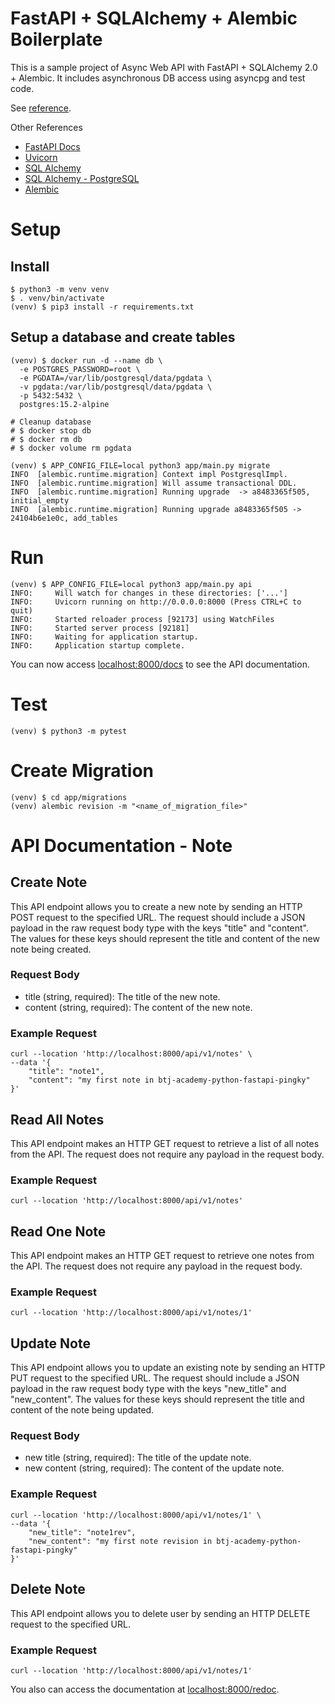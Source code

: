 # FastAPI + SQLAlchemy + Alembic Boilerplate

This is a sample project of Async Web API with FastAPI + SQLAlchemy 2.0 + Alembic.
It includes asynchronous DB access using asyncpg and test code.

See [reference](https://github.com/rhoboro/async-fastapi-sqlalchemy/tree/main).

Other References
- [FastAPI Docs](https://fastapi.tiangolo.com/)
- [Uvicorn](https://www.uvicorn.org/)
- [SQL Alchemy](https://docs.sqlalchemy.org/en/20/orm/index.html)
- [SQL Alchemy - PostgreSQL](https://docs.sqlalchemy.org/en/20/dialects/postgresql.html)
- [Alembic](https://alembic.sqlalchemy.org/en/latest/tutorial.html)

# Setup

## Install

```shell
$ python3 -m venv venv
$ . venv/bin/activate
(venv) $ pip3 install -r requirements.txt
```

## Setup a database and create tables

```shell
(venv) $ docker run -d --name db \
  -e POSTGRES_PASSWORD=root \
  -e PGDATA=/var/lib/postgresql/data/pgdata \
  -v pgdata:/var/lib/postgresql/data/pgdata \
  -p 5432:5432 \
  postgres:15.2-alpine

# Cleanup database
# $ docker stop db
# $ docker rm db
# $ docker volume rm pgdata

(venv) $ APP_CONFIG_FILE=local python3 app/main.py migrate
INFO  [alembic.runtime.migration] Context impl PostgresqlImpl.
INFO  [alembic.runtime.migration] Will assume transactional DDL.
INFO  [alembic.runtime.migration] Running upgrade  -> a8483365f505, initial_empty
INFO  [alembic.runtime.migration] Running upgrade a8483365f505 -> 24104b6e1e0c, add_tables
```

# Run

```shell
(venv) $ APP_CONFIG_FILE=local python3 app/main.py api
INFO:     Will watch for changes in these directories: ['...']
INFO:     Uvicorn running on http://0.0.0.0:8000 (Press CTRL+C to quit)
INFO:     Started reloader process [92173] using WatchFiles
INFO:     Started server process [92181]
INFO:     Waiting for application startup.
INFO:     Application startup complete.
```

You can now access [localhost:8000/docs](http://localhost:8000/docs) to see the API documentation.

# Test

```shell
(venv) $ python3 -m pytest
```

# Create Migration

```shell
(venv) $ cd app/migrations
(venv) alembic revision -m "<name_of_migration_file>"
```

# API Documentation - Note

## Create Note

This API endpoint allows you to create a new note by sending an HTTP POST request to the specified URL. 
The request should include a JSON payload in the raw request body type with the keys "title" and "content". 
The values for these keys should represent the title and content of the new note being created.

### Request Body

- title (string, required): The title of the new note.
- content (string, required): The content of the new note.

### Example Request

```shell
curl --location 'http://localhost:8000/api/v1/notes' \
--data '{
    "title": "note1",
    "content": "my first note in btj-academy-python-fastapi-pingky"
}'
```

## Read All Notes

This API endpoint makes an HTTP GET request to retrieve a list of all notes from the API. The request does not require any payload in the request body.

### Example Request

```shell
curl --location 'http://localhost:8000/api/v1/notes'
```

## Read One Note

This API endpoint makes an HTTP GET request to retrieve one notes from the API. The request does not require any payload in the request body.

### Example Request

```shell
curl --location 'http://localhost:8000/api/v1/notes/1'
```

## Update Note

This API endpoint allows you to update an existing note by sending an HTTP PUT request to the specified URL. The request should include a JSON payload in the raw request body type with the keys "new_title" and "new_content". The values for these keys should represent the title and content of the note being updated.

### Request Body

- new title (string, required): The title of the update note.
- new content (string, required): The content of the update note.

### Example Request

```shell
curl --location 'http://localhost:8000/api/v1/notes/1' \
--data '{
    "new_title": "note1rev",
    "new_content": "my first note revision in btj-academy-python-fastapi-pingky"
}'
```

## Delete Note

This API endpoint allows you to delete user by sending an HTTP DELETE request to the specified URL.

### Example Request

```shell
curl --location 'http://localhost:8000/api/v1/notes/1'
```

You also can access the documentation at [localhost:8000/redoc](http://localhost:8000/redoc).